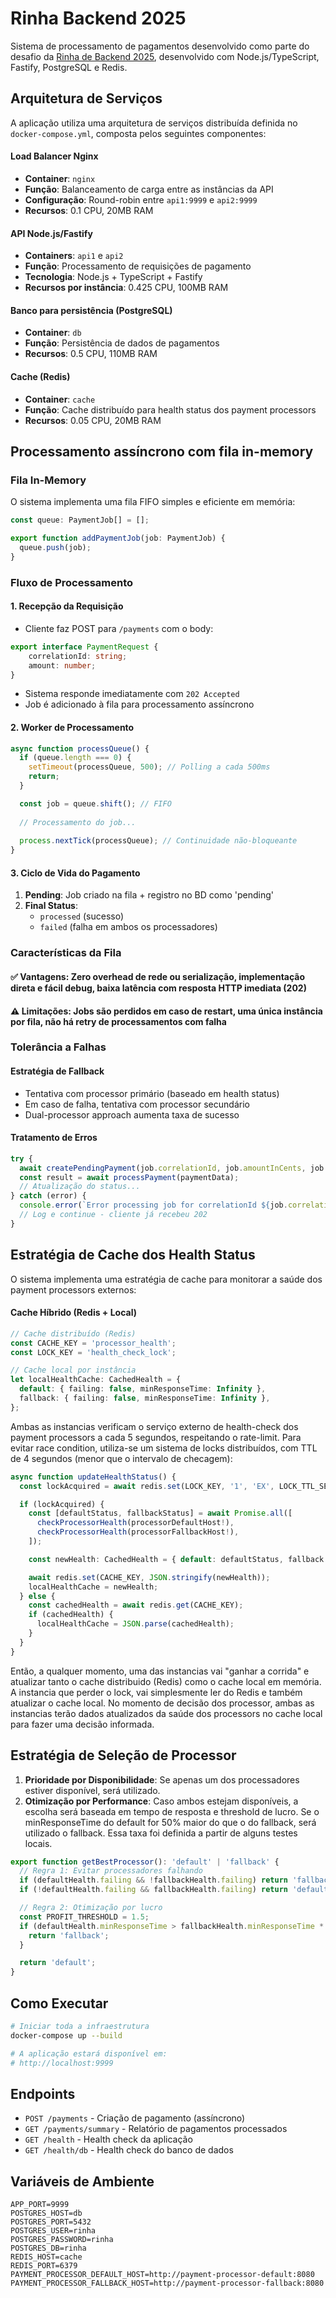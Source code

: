 # Rinha Backend 2025

Sistema de processamento de pagamentos desenvolvido como parte do desafio da [Rinha de Backend 2025](https://github.com/zanfranceschi/rinha-de-backend-2025), desenvolvido com Node.js/TypeScript, Fastify, PostgreSQL e Redis.

## Arquitetura de Serviços

A aplicação utiliza uma arquitetura de serviços distribuída definida no `docker-compose.yml`, composta pelos seguintes componentes:

#### Load Balancer Nginx
- **Container**: `nginx`
- **Função**: Balanceamento de carga entre as instâncias da API
- **Configuração**: Round-robin entre `api1:9999` e `api2:9999`
- **Recursos**: 0.1 CPU, 20MB RAM

#### API Node.js/Fastify
- **Containers**: `api1` e `api2`
- **Função**: Processamento de requisições de pagamento
- **Tecnologia**: Node.js + TypeScript + Fastify
- **Recursos por instância**: 0.425 CPU, 100MB RAM

#### Banco para persistência (PostgreSQL)
- **Container**: `db`
- **Função**: Persistência de dados de pagamentos
- **Recursos**: 0.5 CPU, 110MB RAM

#### Cache (Redis)
- **Container**: `cache`
- **Função**: Cache distribuído para health status dos payment processors
- **Recursos**: 0.05 CPU, 20MB RAM

## Processamento assíncrono com fila in-memory

### Fila In-Memory

O sistema implementa uma fila FIFO simples e eficiente em memória:

```typescript
const queue: PaymentJob[] = [];

export function addPaymentJob(job: PaymentJob) {
  queue.push(job);
}
```

### Fluxo de Processamento

#### 1. **Recepção da Requisição**
- Cliente faz POST para `/payments` com o body:

```typescript
export interface PaymentRequest {
    correlationId: string;
    amount: number;
}
```
- Sistema responde imediatamente com `202 Accepted`
- Job é adicionado à fila para processamento assíncrono

#### 2. **Worker de Processamento**
```typescript
async function processQueue() {
  if (queue.length === 0) {
    setTimeout(processQueue, 500); // Polling a cada 500ms
    return;
  }

  const job = queue.shift(); // FIFO
  
  // Processamento do job...
  
  process.nextTick(processQueue); // Continuidade não-bloqueante
}
```

#### 3. **Ciclo de Vida do Pagamento**
1. **Pending**: Job criado na fila + registro no BD como 'pending'
2. **Final Status**: 
   - `processed` (sucesso)
   - `failed` (falha em ambos os processadores)

### Características da Fila

#### ✅ Vantagens: Zero overhead de rede ou serialização, implementação direta e fácil debug, baixa latência com resposta HTTP imediata (202)

#### ⚠️ Limitações: Jobs são perdidos em caso de restart, uma única instância por fila, não há retry de processamentos com falha

### Tolerância a Falhas

#### Estratégia de Fallback
- Tentativa com processor primário (baseado em health status)
- Em caso de falha, tentativa com processor secundário
- Dual-processor approach aumenta taxa de sucesso

#### Tratamento de Erros
```typescript
try {
  await createPendingPayment(job.correlationId, job.amountInCents, job.createdAt);
  const result = await processPayment(paymentData);
  // Atualização do status...
} catch (error) {
  console.error(`Error processing job for correlationId ${job.correlationId}:`, error);
  // Log e continue - cliente já recebeu 202
}
```

## Estratégia de Cache dos Health Status

O sistema implementa uma estratégia de cache para monitorar a saúde dos payment processors externos:

#### Cache Híbrido (Redis + Local)
```typescript
// Cache distribuído (Redis)
const CACHE_KEY = 'processor_health';
const LOCK_KEY = 'health_check_lock';

// Cache local por instância
let localHealthCache: CachedHealth = {
  default: { failing: false, minResponseTime: Infinity },
  fallback: { failing: false, minResponseTime: Infinity },
};
```

Ambas as instancias verificam o serviço externo de health-check dos payment processors a cada 5 segundos, respeitando o rate-limit. Para evitar race condition, utiliza-se um sistema de locks distribuídos, com TTL de 4 segundos (menor que o intervalo de checagem):

```typescript
async function updateHealthStatus() {
  const lockAcquired = await redis.set(LOCK_KEY, '1', 'EX', LOCK_TTL_SECONDS, 'NX');

  if (lockAcquired) {
    const [defaultStatus, fallbackStatus] = await Promise.all([
      checkProcessorHealth(processorDefaultHost!),
      checkProcessorHealth(processorFallbackHost!),
    ]);

    const newHealth: CachedHealth = { default: defaultStatus, fallback: fallbackStatus };

    await redis.set(CACHE_KEY, JSON.stringify(newHealth));
    localHealthCache = newHealth;
  } else {
    const cachedHealth = await redis.get(CACHE_KEY);
    if (cachedHealth) {
      localHealthCache = JSON.parse(cachedHealth);
    }
  }
}
```

Então, a qualquer momento, uma das instancias vai "ganhar a corrida" e atualizar tanto o cache distribuido (Redis) como o cache local em memória. A instancia que perder o lock, vai simplesmente ler do Redis e também atualizar o cache local. No momento de decisão dos processor, ambas as instancias terão dados atualizados da saúde dos processors no cache local para fazer uma decisão informada.

## Estratégia de Seleção de Processor
1. **Prioridade por Disponibilidade**: Se apenas um dos processadores estiver disponível, será utilizado.
2. **Otimização por Performance**: Caso ambos estejam disponíveis, a escolha será baseada em tempo de resposta e threshold de lucro. Se o minResponseTime do default for 50% maior do que o do fallback, será utilizado o fallback. Essa taxa foi definida a partir de alguns testes locais.

```typescript
export function getBestProcessor(): 'default' | 'fallback' {
  // Regra 1: Evitar processadores falhando
  if (defaultHealth.failing && !fallbackHealth.failing) return 'fallback';
  if (!defaultHealth.failing && fallbackHealth.failing) return 'default';

  // Regra 2: Otimização por lucro
  const PROFIT_THRESHOLD = 1.5;
  if (defaultHealth.minResponseTime > fallbackHealth.minResponseTime * PROFIT_THRESHOLD) {
    return 'fallback';
  }

  return 'default';
}
```

## Como Executar

```bash
# Iniciar toda a infraestrutura
docker-compose up --build

# A aplicação estará disponível em:
# http://localhost:9999
```

## Endpoints

- `POST /payments` - Criação de pagamento (assíncrono)
- `GET /payments/summary` - Relatório de pagamentos processados
- `GET /health` - Health check da aplicação
- `GET /health/db` - Health check do banco de dados

## Variáveis de Ambiente

```env
APP_PORT=9999
POSTGRES_HOST=db
POSTGRES_PORT=5432
POSTGRES_USER=rinha
POSTGRES_PASSWORD=rinha
POSTGRES_DB=rinha
REDIS_HOST=cache
REDIS_PORT=6379
PAYMENT_PROCESSOR_DEFAULT_HOST=http://payment-processor-default:8080
PAYMENT_PROCESSOR_FALLBACK_HOST=http://payment-processor-fallback:8080
```